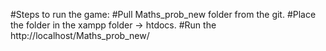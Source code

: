 #Steps to run the game:
#Pull Maths_prob_new folder from the git.
#Place the folder in the xampp folder → htdocs.
#Run the http://localhost/Maths_prob_new/ 
